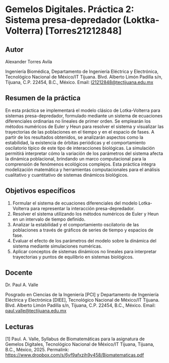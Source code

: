 # Gemelos Digitales. Práctica 2: Sistema presa-depredador (Loktka-Volterra) [Torres21212848]

## Autor
Alexander Torres Avila

Ingeniería Biomédica, Departamento de Ingeniería Eléctrica y Electrónica, Tecnológico Nacional de México/IT Tijuana. Blvd. Alberto Limón Padilla s/n, Tijuana, C.P. 22454, B.C., México. Email: l21212848@tectijuana.edu.mx

## Resumen de la práctica
En esta práctica se implementará el modelo clásico de Lotka-Volterra para sistemas presa-depredador, formulado mediante un sistema de ecuaciones diferenciales ordinarias no lineales de primer orden. Se emplearán los métodos numéricos de Euler y Heun para resolver el sistema y visualizar las trayectorias de las poblaciones en el tiempo y en el espacio de fases. A partir de los resultados obtenidos, se analizarán aspectos como la estabilidad, la existencia de órbitas periódicas y el comportamiento oscilatorio típico de este tipo de interacciones biológicas. La simulación permitirá interpretar cómo la variación de los parámetros del sistema afecta la dinámica poblacional, brindando un marco computacional para la comprensión de fenómenos ecológicos complejos. Esta práctica integra modelización matemática y herramientas computacionales para el análisis cualitativo y cuantitativo de sistemas dinámicos biológicos.

## Objetivos específicos
1. Formular el sistema de ecuaciones diferenciales del modelo Lotka-Volterra para representar la interacción presa-depredador.
2. Resolver el sistema utilizando los métodos numéricos de Euler y Heun en un intervalo de tiempo definido.
3. Analizar la estabilidad y el comportamiento oscilatorio de las poblaciones a través de gráficos de series de tiempo y espacios de fase.
4. Evaluar el efecto de los parámetros del modelo sobre la dinámica del sistema mediante simulaciones numéricas.
5. Aplicar conceptos de sistemas dinámicos no lineales para interpretar trayectorias y puntos de equilibrio en sistemas biológicos.

## Docente
Dr. Paul A. Valle

Posgrado en Ciencias de la Ingeniería [PCI] y Departamento de Ingeniería Eléctrica y Electrónica [DIEE], Tecnológico Nacional de México/IT Tijuana. Blvd. Alberto Limón Padilla s/n, Tijuana, C.P. 22454, B.C., México. Email: paul.valle@tectijuana.edu.mx

## Lecturas
[1] Paul. A. Valle, Syllabus de Biomatemáticas para la asignatura de Gemelos Digitales, Tecnológico Nacional de México/IT Tijuana, Tijuana, B.C., México, 2025. Permalink: https://www.dropbox.com/s/6yf9afxzih9y458/Biomatematicas.pdf
